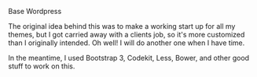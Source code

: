 Base Wordpress


The original idea behind this was to make a working start up for all my themes, but I got carried away with a clients job, so it's more customized than I originally intended. Oh well! I will do another one when I have time. 

In the meantime, I used Bootstrap 3, Codekit, Less, Bower, and other good stuff to work on this. 
